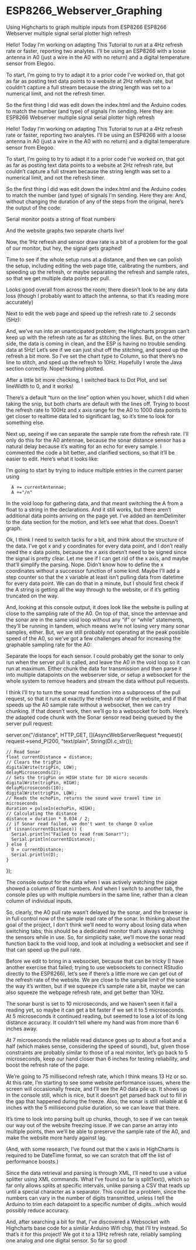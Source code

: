 # ESP8266_Webserver_Graphing
Using Highcharts to graph multiple inputs from ESP8266
ESP8266 Webserver multiple signal serial plotter high refresh

Hello! Today I’m working on adapting This Tutorial to run at a 4Hz refresh rate or faster, reporting two analytes. I’ll be using an ESP8266 with a loose antenna in A0 (just a wire in the A0 with no return) and a digital temperature sensor from Elegoo. 



To start, I’m going to try to adapt it to a prior code I’ve worked on, that got as far as posting text data points to a website at 2Hz refresh rate, but couldn’t capture a full stream because the string length was set to a numerical limit, and not the refresh timer. 

So the first thing I did was edit down the index.html and the Arduino codes to match the number (and type) of signals I’m sending. Here they are:
ESP8266 Webserver multiple signal serial plotter high refresh

Hello! Today I’m working on adapting This Tutorial to run at a 4Hz refresh rate or faster, reporting two analytes. I’ll be using an ESP8266 with a loose antenna in A0 (just a wire in the A0 with no return) and a digital temperature sensor from Elegoo. 



To start, I’m going to try to adapt it to a prior code I’ve worked on, that got as far as posting text data points to a website at 2Hz refresh rate, but couldn’t capture a full stream because the string length was set to a numerical limit, and not the refresh timer. 

So the first thing I did was edit down the index.html and the Arduino codes to match the number (and type) of signals I’m sending. Here they are:
And, without changing the duration of any of the steps from the original, here’s the output of the code:

Serial monitor posts a string of float numbers

And the website graphs two separate charts live!

Now, the 1Hz refresh and sensor draw rate is a bit of a problem for the goal of our monitor, but hey, the signal gets graphed!

Time to see if the whole setup runs at a distance, and then we can polish the setup, including editing the web page title, calibrating the numbers, and speeding up the refresh, or maybe separating the refresh and sample rates, so that we get multiple data points per pull. 

Looks good overall from across the room; there doesn’t look to be any data loss (though I probably want to attach the antenna, so that it’s reading more accurately)

Next to edit the web page and speed up the refresh rate to .2 seconds (5Hz):

And, we’ve run into an unanticipated problem; the Highcharts program can’t keep up with the refresh rate as far as stitching the lines. But, on the other side, the data is coming in clean, and the ESP is having no trouble sending data at 5Hz! Let’s see if we can just shut off the stitching, and speed up the refresh a bit more. So I’ve set the chart type to Column, so that there’s no line to stitch, and sped up the refresh to 10Hz. Hopefully I wrote the Java section correctly. Nope! Nothing plotted. 

After a little bit more checking, I switched back to Dot Plot, and set lineWidth to 0, and it works!

There’s a default “turn on the line” option when you hover, which I did when taking the snip, but both charts are default with the lines off. 
Trying to boost the refresh rate to 100Hz and x axis range for the A0 to 1000 data points to get closer to realtime data led to significant lag, so it’s time to look for something else. 

Next up, seeing if we can separate the sample rate from the refresh rate. I’ll only do this for the A0 antennae, because the sonar distance sensor has a natural delay because it’s waiting for an echo for every sample. I commented the code a bit better, and clarified sections, so that it’ll be easier to edit. Here’s what it looks like:

I’m going to start by trying to induce multiple entries in the current parser using 

      A += currentAntennae;
      A +="/n"

In the void loop for gathering data, and that meant switching the A from a float to a string in the declarations. And it still works, but there aren’t additional data points arriving on the page yet. 
I’ve added an itemDelimiter to the data section for the motion, and let’s see what that does. Doesn’t graph. 

Ok, I think I need to switch tacks for a bit, and think about the structure of the data. I’ve got x and y coordinates for every data point, and I don’t really need the x data points, because the x axis doesn’t need to be signed since the signal is pretty clear. Let me see if I can get rid of the x axis, and maybe that’ll simplify the parsing. Nope. Didn’t know how to define the x coordinates without a successor function of some kind. Maybe I’ll add a step counter so that the x variable at least isn’t pulling data from datetime for every data point. We can do that in a minute, but I should first check if the A string is getting all the way through to the website, or if it’s getting truncated on the way. 

And, looking at this console output, it does look like the website is pulling at close to the sampling rate of the A0. On top of that, since the antennae and the sonar are in the same void loop without any “if” or “while” statements, they’ll be running in tandem, which means we’re not losing very many sonar samples, either. But, we are still probably not operating at the peak possible speed of the A0, so we’ve got a few challenges ahead for increasing the graphable sampling rate for the A0:

Separate the loops for each sensor. I could probably get the sonar to only run when the server pull is called, and leave the A0 in the void loop so it can run at maximum. 
Either chunk the data for transmission and then parse it into multiple datapoints on the webserver side, or setup a websocket for the whole system to remove headers and stream the data without pull requests. 

I think I’ll try to turn the sonar read function into a subprocess of the pull request, so that it runs at exactly the refresh rate of the website, and if that speeds up the A0 sample rate without a websocket, then we can try chunking. If that doesn’t work, then we’ll go to a websocket for both. 
Here’s the adapted code chunk with the Sonar sensor read being queued by the server pull request:


server.on("/distance", HTTP_GET, [](AsyncWebServerRequest *request){
    request->send_P(200, "text/plain", String(D).c_str());
    
    // Read Sonar
    float currentDistance = distance;
    // Clears the trigPin
    digitalWrite(trigPin, LOW);
    delayMicroseconds(2);
    // Sets the trigPin on HIGH state for 10 micro seconds
    digitalWrite(trigPin, HIGH);
    delayMicroseconds(10);
    digitalWrite(trigPin, LOW);
    // Reads the echoPin, returns the sound wave travel time in microseconds
    duration = pulseIn(echoPin, HIGH);
    // Calculating the distance
    distance = duration * 0.034 / 2;
    // if Sonar read failed, we don't want to change D value
    if (isnan(currentDistance)) {
      Serial.println("Failed to read from Sonar!");
      Serial.println(currentDistance);
    } else {
      D = currentDistance;
      Serial.println(D);
    }
  });


The console output for the data when I was actively watching the page showed a column of float numbers. 
And when I switch to another tab, the console piles up with multiple numbers in the same line, rather than a clean column of individual inputs. 

So, clearly, the A0 pull rate wasn’t delayed by the sonar, and the browser is in full control now of the sample read rate of the sonar. In thinking about the goal of the project, I don’t think we’ll need to worry about losing data when switching tabs; this should be a dedicated monitor that’s always watching the sensors while in use. So, for simplicity sake, we’ll move the sonar read function back to the void loop, and look at including a websocket and see if that can speed up the pull rate. 

Before we edit to bring in a websocket, because that can be tricky (I have another exercise that failed; trying to use websockets to connect RStudio directly to the ESP8266), let’s see if there’s a little more we can get out of the refresh rate of the website. We are close to the sample limit of the sonar the way it’s written, but if we squeeze it’s sample rate a bit, maybe we can also squeeze the webpage refresh rate, and get better than 10Hz. 

The sonar burst is set to 10 microseconds, and we haven’t seen it fail a reading yet, so maybe it can get a bit faster if we set it to 5 microseconds. At 5 microseconds it continued reading, but seemed to lose a lot of its long distance accuracy. It couldn’t tell where my hand was from more than 6 inches away. 

At 7 microseconds the reliable read distance goes up to about a foot and a half (which makes sense, considering the speed of sound), but, given those constraints are probably similar to those of a real monitor, let’s go back to 5 microseconds, keep our hand closer than 6 inches for testing reliability, and boost the refresh rate of the page. 

We’re going to 75 millisecond refresh rate, which I think means 13 Hz or so. 
At this rate, I’m starting to see some website performance issues, where the screen will occasionally freeze, and I’ll see the A0 data pile up. It shows up in the console still, which is nice, but it doesn’t get parsed back out to fill in the gap that happened during the freeze. Also, the sonar is still reliable at 6 inches with the 5 millisecond pulse duration, so we can leave that there. 

It’s time to look into parsing built up chunks, though, to see if we can tweak our way out of the website freezing issue. If we can parse an array into multiple points, then we’ll be able to preserve the sample rate of the A0, and make the website more hardy against lag. 

(And, with some research, I’ve found out that the x axis in HighCharts is required to be DateTime format, so we can scratch that off the list of performance boosts.)

Since the data retrieval and parsing is through XML, I’ll need to use a value splitter using XML commands. What I’ve found so far is splitText(), which so far only allows splits at specific intervals, unlike parsing a CSV that reads up until a special character as a separator. This could be a problem, since the numbers can vary in the number of digits transmitted, unless I tell the Arduino to trim each datapoint to a specific number of digits…which would possibly reduce accuracy. 

And, after searching a bit for that, I’ve discovered a Websocket with Highcharts base code for a similar Arduino Wifi chip, that I’ll try instead. So that’s it for this project! We got it to a 13Hz refresh rate, reliably sampling one analog and one digital sensor. So far so good!


